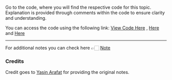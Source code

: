
Go to the code, where you will find the respective code for this topic. Explanation is provided through comments within the code to ensure clarity and understanding.

You can access the code using the following link:
[View Code Here](https://github.com/AbuTaher003/Machine-Learning-ML-/blob/main/Code/38_1_random-sample-imputation.ipynb) ,
[Here](https://github.com/AbuTaher003/Machine-Learning-ML-/blob/main/Code/38_2_Missing_indicator.ipynb) and
[Here]()

---
For additional notes you can check here 👉🏻 [Note](https://drive.google.com/file/d/1hf2THYDAiYI3ZBzWwIZc5p1lNT4UVIxK/view)

### Credits

Credit goes to [Yasin Arafat](https://github.com/yasin-arafat-05) for providing the original notes.
